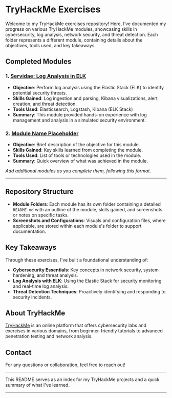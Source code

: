 # TryHackMe Exercises

Welcome to my TryHackMe exercises repository! Here, I’ve documented my progress on various TryHackMe modules, showcasing skills in cybersecurity, log analysis, network security, and threat detection. Each folder represents a different module, containing details about the objectives, tools used, and key takeaways.

## Completed Modules

### 1. [Servidae: Log Analysis in ELK](Servidae_Log_Analysis_ELK/ReadME.md)
   - **Objective**: Perform log analysis using the Elastic Stack (ELK) to identify potential security threats.
   - **Skills Gained**: Log ingestion and parsing, Kibana visualizations, alert creation, and threat detection.
   - **Tools Used**: Elasticsearch, Logstash, Kibana (ELK Stack)
   - **Summary**: This module provided hands-on experience with log management and analysis in a simulated security environment.

### 2. [Module Name Placeholder](Module_Name_Placeholder/README.md)
   - **Objective**: Brief description of the objective for this module.
   - **Skills Gained**: Key skills learned from completing the module.
   - **Tools Used**: List of tools or technologies used in the module.
   - **Summary**: Quick overview of what was achieved in the module.

*Add additional modules as you complete them, following this format.*

---

## Repository Structure

- **Module Folders**: Each module has its own folder containing a detailed `README.md` with an outline of the module, skills gained, and screenshots or notes on specific tasks.
- **Screenshots and Configurations**: Visuals and configuration files, where applicable, are stored within each module's folder to support documentation.

## Key Takeaways

Through these exercises, I've built a foundational understanding of:
- **Cybersecurity Essentials**: Key concepts in network security, system hardening, and threat analysis.
- **Log Analysis with ELK**: Using the Elastic Stack for security monitoring and real-time log analysis.
- **Threat Detection Techniques**: Proactively identifying and responding to security incidents.

## About TryHackMe

[TryHackMe](https://tryhackme.com) is an online platform that offers cybersecurity labs and exercises in various domains, from beginner-friendly tutorials to advanced penetration testing and network analysis.

## Contact

For any questions or collaboration, feel free to reach out!

---

This README serves as an index for my TryHackMe projects and a quick summary of what I've learned.

---
